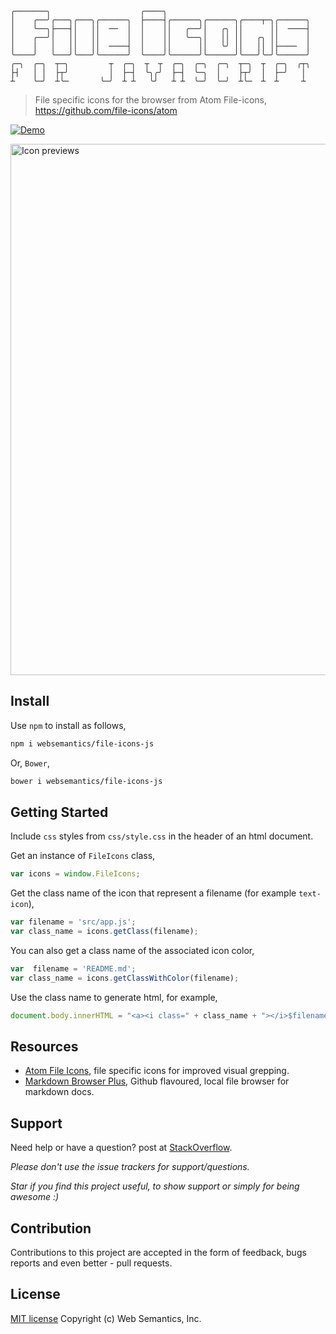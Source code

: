 ```
╭───────╮                    ╭────╮
│    ╭──╯╭───╮╭───╮╭──────╮  ├────┤╭──────╮╭──────╮╭────┬─╮╭──────╮
│    ╰──╮├───┤│   ││  ──  │  │    ││   ╭──╯│   ╭╮ ││      ││  ────┤
│    ╭──╯│   ││   ││      │  │    ││   ╰──╮│   ││ ││   ╭╮ ││      │
│    │   │   ││   ││  ────┤  │    ││      ││   ╰╯ ││   ││ │├────  │
╰────╯   ╰───╯╰───╯╰──────╯  ╰────╯╰──────╯╰──────╯╰───╯╰─╯╰──────╯
╭─╮  ╭─╮  ┬─╮         ┬  ╭─╮  ┬  ┬  ╭─╮  ╭─╮  ╭─╮  ┬─╮  ┬  ╭─╮  ╭┬╮
├┤   │ │  ├┬╯         │  ├─┤  ╰╮╭╯  ├─┤  ╰─╮  │    ├┬╯  │  ├─╯   │
┴    ╰─╯  ┴╰─       ╰─╯  ┴ ┴   ╰╯   ┴ ┴  ╰─╯  ╰─╯  ┴╰─  ┴  ┴     ┴
```
> File specific icons for the browser from Atom File-icons, https://github.com/file-icons/atom

[![Demo](https://img.shields.io/badge/File%icons-%E2%86%92-9D6EB3.svg?style=flat-square)](https://websemantics.github.io/file-icons-js)


<img alt="Icon previews" width="850" src="https://raw.githubusercontent.com/file-icons/atom/6714706f268e257100e03c9eb52819cb97ad570b/preview.png" />

## Install

Use `npm` to install as follows,

```bash
npm i websemantics/file-icons-js
```

Or, `Bower`,

```bash
bower i websemantics/file-icons-js
```

## Getting Started

Include `css` styles from `css/style.css` in the header of an html document.

Get an instance of `FileIcons` class,

```js
var icons = window.FileIcons;
```

Get the class name of the icon that represent a filename (for example `text-icon`),

```js
var filename = 'src/app.js';
var class_name = icons.getClass(filename);
```

You can also get a class name of the associated icon color,

```js
var  filename = 'README.md';
var class_name = icons.getClassWithColor(filename);
```

Use the class name to generate html, for example,

```js
document.body.innerHTML = "<a><i class=" + class_name + "></i>$filename</a>";
```

## Resources

- [Atom File Icons](https://github.com/file-icons/atom), file specific icons for improved visual grepping.
- [Markdown Browser Plus](https://github.com/websemantics/markdown-browser-plus), Github flavoured, local file browser for markdown docs.

## Support

Need help or have a question? post at [StackOverflow](https://stackoverflow.com/questions/tagged/file-icons-js+websemantics).

*Please don't use the issue trackers for support/questions.*

*Star if you find this project useful, to show support or simply for being awesome :)*

## Contribution

Contributions to this project are accepted in the form of feedback, bugs reports and even better - pull requests.

## License

[MIT license](http://opensource.org/licenses/mit-license.php) Copyright (c) Web Semantics, Inc.
